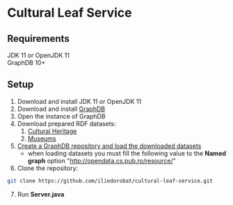 # Cultural Leaf Service

## Requirements

JDK 11 or OpenJDK 11<br/>
GraphDB 10+<br/>


## Setup

1. Download and install JDK 11 or OpenJDK 11
2. Download and install [GraphDB](https://graphdb.ontotext.com/)
3. Open the instance of GraphDB
4. Download prepared RDF datasets:
   1. [Cultural Heritage](https://zenodo.org/records/8024461)
   2. [Museums](https://zenodo.org/records/13908580)
5. [Create a GraphDB repository and load the downloaded datasets](https://graphdb.ontotext.com/documentation/10.0/quick-start-guide.html#create-a-repository)
   * when loading datasets you must fill the following value to the **Named graph** option "http://opendata.cs.pub.ro/resource/"
6. Clone the repository:
```bash
git clone https://github.com/iliedorobat/cultural-leaf-service.git
```
7. Run **Server.java**
